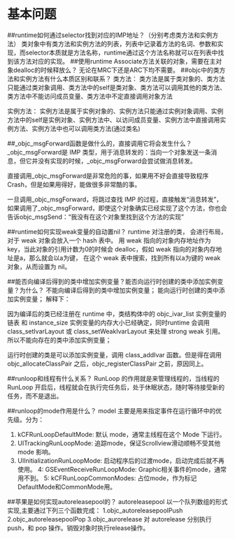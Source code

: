 # 基本问题
##runtime如何通过selector找到对应的IMP地址？（分别考虑类方法和实例方法）
类对象中有类方法和实例方法的列表，列表中记录着方法的名词、参数和实现，而selector本质就是方法名称，runtime通过这个方法名称就可以在列表中找到该方法对应的实现。
##使用runtime Associate方法关联的对象，需要在主对象dealloc的时候释放么？
无论在MRC下还是ARC下均不需要。
##objc中的类方法和实例方法有什么本质区别和联系？
类方法：
类方法是属于类对象的、类方法只能通过类对象调用、类方法中的self是类对象、类方法可以调用其他的类方法、类方法中不能访问成员变量、类方法中不定直接调用对象方法

实例方法：
实例方法是属于实例对象的、实例方法只能通过实例对象调用、实例方法中的self是实例对象、实例方法中、以访问成员变量、实例方法中直接调用实例方法、实例方法中也可以调用类方法(通过类名)

##_objc_msgForward函数是做什么的，直接调用它将会发生什么？
_objc_msgForward是 IMP 类型，用于消息转发的：当向一个对象发送一条消息，但它并没有实现的时候，_objc_msgForward会尝试做消息转发。

直接调用_objc_msgForward是非常危险的事，如果用不好会直接导致程序Crash，但是如果用得好，能做很多非常酷的事。

一旦调用_objc_msgForward，将跳过查找 IMP 的过程，直接触发“消息转发”，如果调用了_objc_msgForward，即使这个对象确实已经实现了这个方法，你也会告诉objc_msgSend：“我没有在这个对象里找到这个方法的实现”

##runtime如何实现weak变量的自动置nil？
runtime 对注册的类， 会进行布局，对于 weak 对象会放入一个 hash 表中。 用 weak 指向的对象内存地址作为 key，当此对象的引用计数为0的时候会 dealloc，假如 weak 指向的对象内存地址是a，那么就会以a为键， 在这个 weak 表中搜索，找到所有以a为键的 weak 对象，从而设置为 nil。

##能否向编译后得到的类中增加实例变量？能否向运行时创建的类中添加实例变量？为什么？
不能向编译后得到的类中增加实例变量；
能向运行时创建的类中添加实例变量；
解释下：

因为编译后的类已经注册在 runtime 中，类结构体中的 objc_ivar_list 实例变量的链表 和 instance_size 实例变量的内存大小已经确定，同时runtime 会调用 class_setIvarLayout 或 class_setWeakIvarLayout 来处理 strong weak 引用。所以不能向存在的类中添加实例变量；

运行时创建的类是可以添加实例变量，调用 class_addIvar 函数。但是得在调用 objc_allocateClassPair 之后，objc_registerClassPair 之前，原因同上。

##runloop和线程有什么关系？
RunLoop 的作用就是来管理线程的，当线程的 RunLoop 开启后，线程就会在执行完任务后，处于休眠状态，随时等待接受新的任务，而不是退出。

##runloop的mode作用是什么？
model 主要是用来指定事件在运行循环中的优先级。分为：
1. kCFRunLoopDefaultMode: 默认 mode，通常主线程在这个 Mode 下运行。
2. UITrackingRunLoopMode: 追踪mode，保证Scrollview滑动顺畅不受其他 mode 影响。
3. UIInitializationRunLoopMode: 启动程序后的过渡mode，启动完成后就不再使用。
4: GSEventReceiveRunLoopMode: Graphic相关事件的mode，通常用不到。
5: kCFRunLoopCommonModes: 占位mode，作为标记DefaultMode和CommonMode用。

##苹果是如何实现autoreleasepool的？
autoreleasepool 以一个队列数组的形式实现,主要通过下列三个函数完成：
1.objc_autoreleasepoolPush
2.objc_autoreleasepoolPop
3.objc_aurorelease
对 autorelease 分别执行 push，和 pop 操作。销毁对象时执行release操作。





